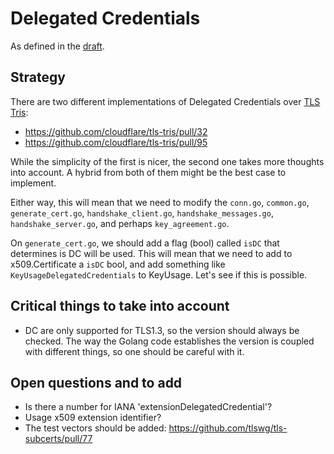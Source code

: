# Delegated Credentials

As defined in the [draft](https://tools.ietf.org/html/draft-ietf-tls-subcerts-09).

## Strategy

There are two different implementations of Delegated Credentials over [TLS Tris](https://github.com/cloudflare/tls-tris):

* https://github.com/cloudflare/tls-tris/pull/32
* https://github.com/cloudflare/tls-tris/pull/95

While the simplicity of the first is nicer, the second one takes more thoughts
into account. A hybrid from both of them might be the best case to implement.

Either way, this will mean that we need to modify the `conn.go`, `common.go`,
`generate_cert.go`, `handshake_client.go`, `handshake_messages.go`,
`handshake_server.go`, and perhaps `key_agreement.go`.

On `generate_cert.go`, we should add a flag (bool) called `isDC` that determines
is DC will be used. This will mean that we need to add to x509.Certificate a
`isDC` bool, and add something like `KeyUsageDelegatedCredentials` to KeyUsage.
Let's see if this is possible.

## Critical things to take into account

* DC are only supported for TLS1.3, so the version should always be checked.
  The way the Golang code establishes the version is coupled with different
  things, so one should be careful with it.

## Open questions and to add

* Is there a number for IANA 'extensionDelegatedCredential'?
* Usage x509 extension identifier?
* The test vectors should be added: https://github.com/tlswg/tls-subcerts/pull/77

